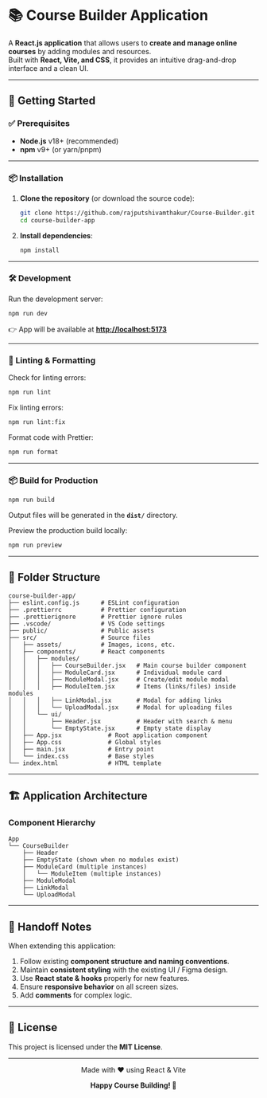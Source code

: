 # 📚 Course Builder Application

A **React.js application** that allows users to **create and manage online courses** by adding modules and resources.  
Built with **React, Vite, and CSS**, it provides an intuitive drag-and-drop interface and a clean UI.

---

## 🚀 Getting Started

### ✅ Prerequisites
- **Node.js** v18+ (recommended)
- **npm** v9+ (or yarn/pnpm)

---

### 📦 Installation

1. **Clone the repository** (or download the source code):
   ```bash
   git clone https://github.com/rajputshivamthakur/Course-Builder.git
   cd course-builder-app
   ```

2. **Install dependencies**:
   ```bash
   npm install
   ```

---

### 🛠 Development

Run the development server:

```bash
npm run dev
```

👉 App will be available at **[http://localhost:5173](http://localhost:5173)**

---

### 🧹 Linting & Formatting

Check for linting errors:
```bash
npm run lint
```

Fix linting errors:
```bash
npm run lint:fix
```

Format code with Prettier:
```bash
npm run format
```

---

### 📦 Build for Production

```bash
npm run build
```

Output files will be generated in the **`dist/`** directory.

Preview the production build locally:
```bash
npm run preview
```

---

## 📂 Folder Structure

```
course-builder-app/
├── eslint.config.js      # ESLint configuration
├── .prettierrc           # Prettier configuration
├── .prettierignore       # Prettier ignore rules
├── .vscode/              # VS Code settings
├── public/               # Public assets
├── src/                  # Source files
│   ├── assets/           # Images, icons, etc.
│   ├── components/       # React components
│   │   ├── modules/
│   │   │   ├── CourseBuilder.jsx   # Main course builder component
│   │   │   ├── ModuleCard.jsx      # Individual module card
│   │   │   ├── ModuleModal.jsx     # Create/edit module modal
│   │   │   ├── ModuleItem.jsx      # Items (links/files) inside modules
│   │   │   ├── LinkModal.jsx       # Modal for adding links
│   │   │   └── UploadModal.jsx     # Modal for uploading files
│   │   └── ui/
│   │       ├── Header.jsx          # Header with search & menu
│   │       └── EmptyState.jsx      # Empty state display
│   ├── App.jsx             # Root application component
│   ├── App.css             # Global styles
│   ├── main.jsx            # Entry point
│   └── index.css           # Base styles
└── index.html              # HTML template
```

---

## 🏗 Application Architecture

### Component Hierarchy
```
App
└── CourseBuilder
    ├── Header
    ├── EmptyState (shown when no modules exist)
    ├── ModuleCard (multiple instances)
    │   └── ModuleItem (multiple instances)
    ├── ModuleModal
    ├── LinkModal
    └── UploadModal
```

---

## 📝 Handoff Notes

When extending this application:
1. Follow existing **component structure and naming conventions**.
2. Maintain **consistent styling** with the existing UI / Figma design.
3. Use **React state & hooks** properly for new features.
4. Ensure **responsive behavior** on all screen sizes.
5. Add **comments** for complex logic.

---

## 📄 License
This project is licensed under the **MIT License**.

---

<div align="center">
  <p>Made with ❤️ using React & Vite</p>
  <p><strong>Happy Course Building! 🚀</strong></p>
</div>
